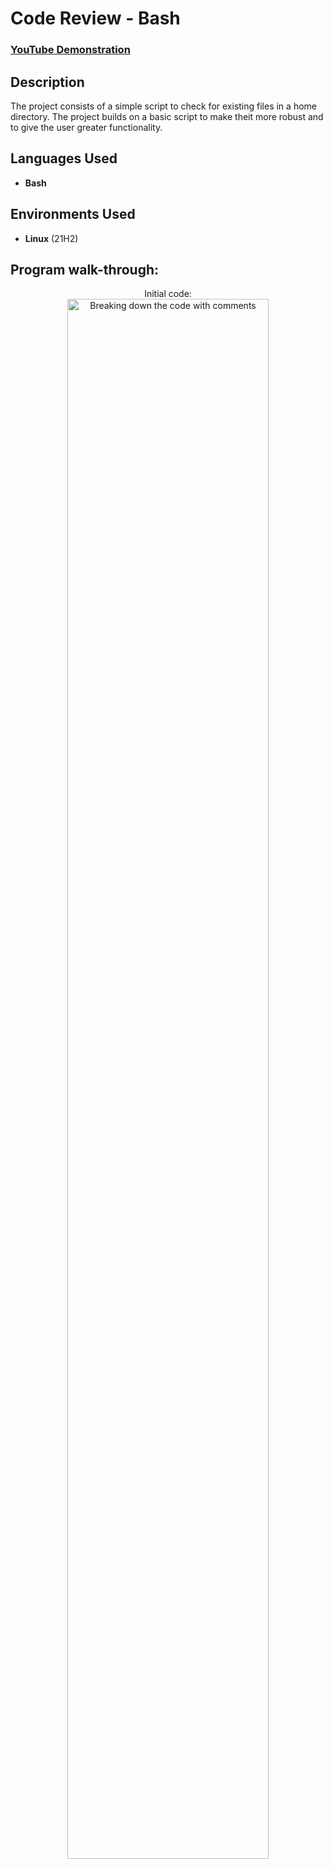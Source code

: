 <h1>Code Review - Bash</h1>

 ### [YouTube Demonstration](https://youtu.be/7eJexJVCqJo)

<h2>Description</h2>
The project consists of a simple script to check for existing files in a home directory. The project builds on a basic script to make theit more robust and to give the user greater functionality.
<br />


<h2>Languages Used</h2>

- <b>Bash</b>

<h2>Environments Used </h2>

- <b>Linux</b> (21H2)

<h2>Program walk-through:</h2>

<p align="center">
Initial code: <br/>
<img src="https://imgur.com/Sdi3OHY.png" height="80%" width="80%" alt="Breaking down the code with comments"/>
<br />
<br />


<!--
 ```diff
- text in red
+ text in green
! text in orange
# text in gray
@@ text in purple (and bold)@@
```
--!>
